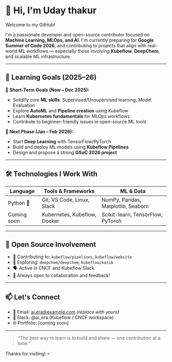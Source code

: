 # 👋 Hi, I'm Uday thakur

Welcome to my GitHub!

I'm a passionate developer and open-source contributor focused on **Machine Learning, MLOps, and AI**. I'm currently preparing for **Google Summer of Code 2026**, and contributing to projects that align with real-world ML workflows — especially those involving **Kubeflow**, **DeepChem**, and scalable ML infrastructure.

---

## 🚀 Learning Goals (2025–26)

🎯 **Short-Term Goals (Now – Dec 2025):**
- Solidify core **ML skills**: Supervised/Unsupervised learning, Model Evaluation
- Explore **AutoML** and **Pipeline creation** using Kubeflow
- Learn **Kubernetes fundamentals** for MLOps workflows
- Contribute to beginner-friendly issues in open-source ML tools

🧠 **Next Phase (Jan – Feb 2026):**
- Start **Deep Learning** with TensorFlow/PyTorch
- Build and deploy ML models using **Kubeflow Pipelines**
- Design and propose a strong **GSoC 2026 project**

---

## 🛠️ Technologies I Work With

| Language | Tools & Frameworks | ML & Data |
|----------|--------------------|-----------|
| Python 🐍 | Git, VS Code, Linux, Slack | NumPy, Pandas, Matplotlib, Seaborn |
| Coming soon | Kubernetes, Kubeflow, Docker | Scikit-learn, TensorFlow, PyTorch |

---

## 🌱 Open Source Involvement

- 📌 Contributing to: `kubeflow/pipelines`, `kubeflow/website`
- 🧪 Exploring: `deepchem/deepchem`, `kubeflow/katib`
- 🗣️ Active in CNCF and Kubeflow Slack
- 🤝 Always open to collaboration and feedback!

---

## 📫 Let's Connect

- 📧 Email: ai.era@example.com *(replace with yours)*
- 💬 Slack: @ai_era (Kubeflow / CNCF workspace)
- 🌐 Portfolio: [coming soon]

---

> “The best way to learn is to build and share — one contribution at a time.”

Thanks for visiting! ⭐️
